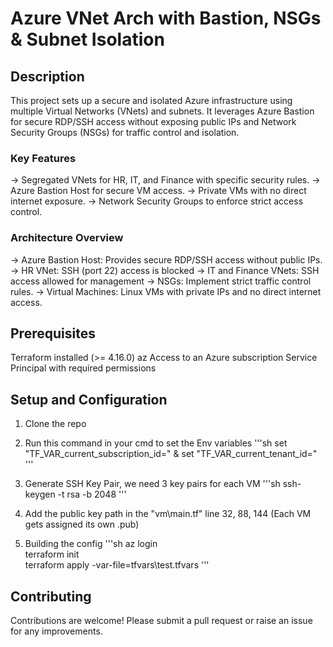 # Azure VNet Arch with Bastion, NSGs & Subnet Isolation

## Description
This project sets up a secure and isolated Azure infrastructure using multiple Virtual Networks (VNets) and subnets. It leverages Azure Bastion for secure RDP/SSH access without exposing public IPs and Network Security Groups (NSGs) for traffic control and isolation.

### Key Features
-> Segregated VNets for HR, IT, and Finance with specific security rules.
-> Azure Bastion Host for secure VM access.
-> Private VMs with no direct internet exposure.
-> Network Security Groups to enforce strict access control.

### Architecture Overview
-> Azure Bastion Host: Provides secure RDP/SSH access without public IPs.
-> HR VNet: SSH (port 22) access is blocked 
-> IT and Finance VNets: SSH access allowed for management
-> NSGs: Implement strict traffic control rules.
-> Virtual Machines: Linux VMs with private IPs and no direct internet access.

## Prerequisites
Terraform installed (>= 4.16.0)
az
Access to an Azure subscription
Service Principal with required permissions

## Setup and Configuration
1. Clone the repo
2. Run this command in your cmd to set the Env variables
'''sh
set "TF_VAR_current_subscription_id=<sub-id>" & set "TF_VAR_current_tenant_id=<tenant-id>"
'''
3.  Generate SSH Key Pair, we need 3 key pairs for each VM
'''sh
ssh-keygen -t rsa -b 2048
'''
4. Add the public key path in the "vm\main.tf" line 32, 88, 144 (Each VM gets assigned its own .pub)

5. Building the config
'''sh
az login  
terraform init  
terraform apply -var-file=tfvars\test.tfvars
'''

## Contributing
Contributions are welcome! Please submit a pull request or raise an issue for any improvements.



